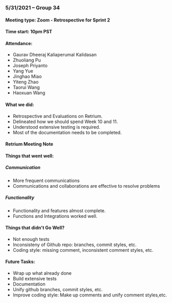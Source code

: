 ### 5/31/2021 – Group 34
#### Meeting type: Zoom - Retrospective for Sprint 2
#### Time start: 10pm PST

#### Attendance:
- Gaurav Dheeraj Kaliaperumal Kalidasan
- Zhuoliang Pu
- Joseph Priyanto
- Yang Yue
- Jinghao Miao
- Yiteng Zhao
- Taorui Wang
- Haoxuan Wang

#### What we did:
- Retrospective and Evaluations on Retrium.
- Delineated how we should spend Week 10 and 11.
- Understood extensive testing is required.
- Most of the documentation needs to be completed.

#### Retrium Meeting Note
#### Things that went well:
##### Communication
- More frequent communications
- Communications and collaborations are effective to resolve problems
##### Functionality
- Functionality and features almost complete.
- Functions and Integrations worked well.

#### Things that didn't Go Well?
- Not enough tests
- Inconsisteny of Github repo: branches, commit styles, etc.
- Coding style: missing comment, inconsistent comment styles, etc.

#### Future Tasks:
- Wrap up what already done
- Build extensive tests
- Documentation
- Unify github branches, commit styles, etc.
- Improve coding style: Make up comments and unify comment styles,etc.
